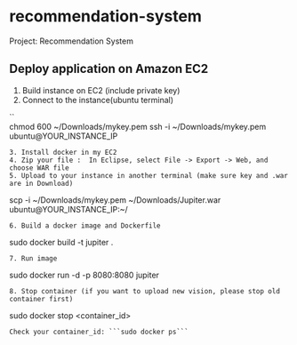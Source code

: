 # recommendation-system
Project: Recommendation System

## Deploy application on Amazon EC2

1. Build instance on EC2 (include private key)
2. Connect to the instance(ubuntu terminal)

``  
chmod 600 ~/Downloads/mykey.pem
ssh -i ~/Downloads/mykey.pem ubuntu@YOUR_INSTANCE_IP
```
3. Install docker in my EC2
4. Zip your file :  In Eclipse, select File -> Export -> Web, and choose WAR file
5. Upload to your instance in another terminal (make sure key and .war are in Download)
```
scp -i ~/Downloads/mykey.pem  ~/Downloads/Jupiter.war ubuntu@YOUR_INSTANCE_IP:~/
```
6. Build a docker image and Dockerfile
```
sudo docker build -t jupiter .
```
7. Run image
```
sudo docker run -d -p 8080:8080 jupiter
```
8. Stop container (if you want to upload new vision, please stop old container first)
```
sudo docker stop <container_id>
```
Check your container_id: ```sudo docker ps```
